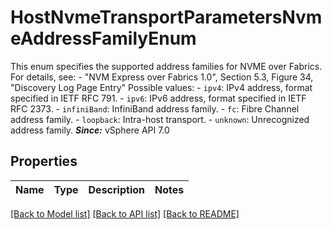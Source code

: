 # HostNvmeTransportParametersNvmeAddressFamilyEnum

This enum specifies the supported address families for NVME over Fabrics.  For details, see: - \"NVM Express over Fabrics 1.0\", Section 5.3, Figure 34,   \"Discovery Log Page Entry\"    Possible values: - `ipv4`: IPv4 address, format specified in IETF RFC 791. - `ipv6`: IPv6 address, format specified in IETF RFC 2373. - `infiniBand`: InfiniBand address family. - `fc`: Fibre Channel address family. - `loopback`: Intra-host transport. - `unknown`: Unrecognized address family.    ***Since:*** vSphere API 7.0 

## Properties
Name | Type | Description | Notes
------------ | ------------- | ------------- | -------------

[[Back to Model list]](../README.md#documentation-for-models) [[Back to API list]](../README.md#documentation-for-api-endpoints) [[Back to README]](../README.md)


